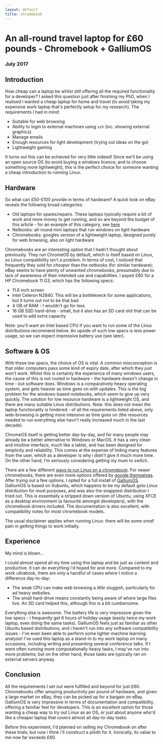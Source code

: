 ```yaml
---
layout: default
title: Chromebook
---
```


# An all-round travel laptop for £60 pounds - Chromebook + GalliumOS
### July 2017

## Introduction
How cheap can a laptop be whilst still offering all the required functionality for a developer? I asked this question just after finishing my PhD, when I realised I wanted a cheap laptop for home and travel (to avoid taking my expensive work laptop that's perfectly setup for my research). The requirements I had in mind:

* Suitable for web browsing
* Ability to login to external machines using `ssh` (inc. showing external graphics)
* Manage emails
* Enough resources for light development (trying out ideas on the go)
* Lightweight gaming

It turns out this can be achieved for very little indeed! 
Since we'll be using an open source OS (to avoid buying a windows licence, and to choose something more lightweight), this is the perfect choice for someone wanting a cheap introduction to running Linux.

## Hardware
So what can £50-£100 provide in terms of hardware? A quick look on eBay reveals the following broad categories:

* Old laptops for spares/repairs. These laptops typically require a bit of work and more money to get running, and so are beyond the budget of this article - for an example of this category, see [here](revived_ultrabook.md)
* Netbooks: all-round mini laptops that run windows on light hardware
* Chromebooks: googles version of a lightweight laptop, designed purely for web browsing, also on light hardware

Chromebooks are an interesting option that I hadn't thought about previously. They run ChromeOS by default, which is itself based on Linux, so Linux compatibility isn't a problem. In terms of cost, I noticed that frequently they sold for *cheaper* than the netbooks (for similar hardware); eBay seems to have plenty of unwanted chromebooks, presumably due to lack of awareness of their intended use and capabilities. I payed £60 for a HP Chromebook 11 G3, which has the following specs:

* 11.6 inch screen
* Intel Celeron N2840. This will be a bottlekneck for some applications, but it turns out not to be that bad 
* 4 GB of RAM - I wouldn't go for less
* 16 GB SSD hard-drive - small, but it also has an SD card slot that can be used to add extra capacity

Note: you'll want an Intel based CPU if you want to run some of the Linux distributions recommend below. 
An upside of such low specs is less power usage, so we can expect impressive battery use (see later). 

## Software & OS
With these low specs, the choice of OS is vital. A common misconception is that older computers pass some kind of expiry date, after which they *just won't work*. Whilst this is certainly the experience of many windows users, the cause of this is not routed in hardware - the hardware doesn't change in time - but software does. Windows is a comparatively heavy operating system, and gets heavier as time goes on with updates. This is the big problem for the windows-based notebooks, which seem to give up very quickly. The solution for low resource hardware is a lightweight OS, and there are many suitable Linux distributions. Note: this does not mean the laptop functionality is hindered - of all the requirements listed above, only web-browsing is getting more intensive as time goes on (the resources needed to run everything else havn't really increased much in the last decade).

ChromeOS itself is getting better day-by-day, and for many people may already be a better alternative to Windows or MacOS. It has a very clean and intuitive interface, much like a tablet, and has been designed for simplicity and reliability. This comes at the expense of hiding many features from the user, which as a developer is why i didn't give it much more time. On the other hand, I'm seriously considering getting my mum to switch.

There are a few different [ways to run Linux on a chromebook](https://arstechnica.com/gadgets/2017/06/how-to-install-linux-on-a-chromebook/). For newer chromebooks, there are even more options offered by [google themselves](https://www.google.com/url?sa=t&rct=j&q=&esrc=s&source=web&cd=1&cad=rja&uact=8&ved=2ahUKEwifoO3m3NHfAhVrSxUIHT8dALQQFjAAegQICBAB&url=https%3A%2F%2Fwww.zdnet.com%2Farticle%2Fhow-to-add-linux-to-your-chromebook%2F&usg=AOvVaw30EGvv4f1Uz_AbkPIKjY3O). After trying out a few options, I opted for a full install of [GalliumOS](https://galliumos.org/). GalliumOS is based on Xubuntu, which happens to be my default goto Linux distribution for most purposes, and was also the snappiest distribution I tried out. This is essentially a stripped down version of Ubuntu, using XFCE as a desktop environment (a favourite amongst developers), with the chromebook drivers included. The documentation is also excellent, with compatibility notes for most chromebook models. 

The usual disclaimer applies when running Linux: there will be some *small* pain in getting things to work initially. 


## Experience
My mind is blown...

I could almost spend all my time using this laptop and be just as content and productive. It can do everything i'd hoped for and more. Compared to my work ultrabook, there are only a handful of cases where I notice a difference day-to-day:

* The weak CPU can make web browsing a *little* sluggish, particularly for ad heavy websites. 
* The small hard-drive means constantly being aware of where large files live. An SD card helped this, although this is a bit cumbersome.

Everything else is awesome. The battery life is very impressive given the low specs - i frequently get 6 hours of holiday usage (easily twice my work laptop, even doing the same tasks). GalliumOS feels just as familiar as other Ubuntu based distributions, and i haven't run into any software compatibility issues - I've even been able to perform some lighter machine learning analysis! I've used this laptop as a stand-in to my work laptop on many occasions, including writing and presenting several conference talks. If I were often running more computationally heavy tasks, I may've run into more problems; but on the other hand, those tasks are typically ran on external servers anyway. 


## Conclusion
All the requirements I set out were fulfilled and beyond for just £60. Chromebooks offer amazing productivity per pound of hardware, and given a large market on eBay, they can be picked up for a bargain on eBay. GalliumOS is very impressive in terms of documentation and compatibility, offering a familiar feel for developers. This is an excellent option for those wanting a cheap way to try out Linux as an OS, or just about anyone who'd like a cheaper laptop that covers almost all day-to-day tasks.

Before this experiment, I'd planned on selling my Chromebook on after these trials, but now i think i'll construct a plinth for it. Ironically, its value to me now far exceeds £60.
